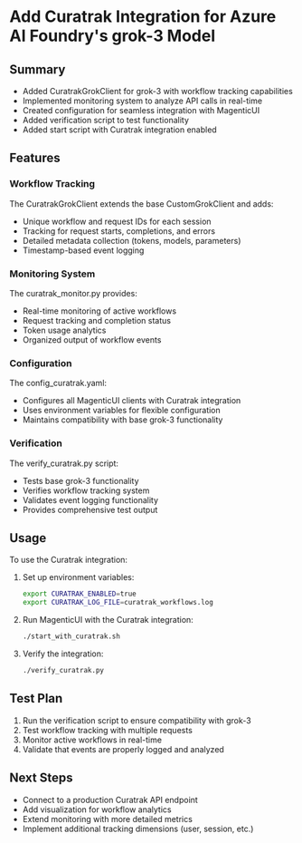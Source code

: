 # Add Curatrak Integration for Azure AI Foundry's grok-3 Model

## Summary
- Added CuratrakGrokClient for grok-3 with workflow tracking capabilities
- Implemented monitoring system to analyze API calls in real-time
- Created configuration for seamless integration with MagenticUI
- Added verification script to test functionality
- Added start script with Curatrak integration enabled

## Features

### Workflow Tracking
The CuratrakGrokClient extends the base CustomGrokClient and adds:
- Unique workflow and request IDs for each session
- Tracking for request starts, completions, and errors
- Detailed metadata collection (tokens, models, parameters)
- Timestamp-based event logging

### Monitoring System
The curatrak_monitor.py provides:
- Real-time monitoring of active workflows
- Request tracking and completion status
- Token usage analytics
- Organized output of workflow events

### Configuration
The config_curatrak.yaml:
- Configures all MagenticUI clients with Curatrak integration
- Uses environment variables for flexible configuration
- Maintains compatibility with base grok-3 functionality

### Verification
The verify_curatrak.py script:
- Tests base grok-3 functionality
- Verifies workflow tracking system
- Validates event logging functionality
- Provides comprehensive test output

## Usage
To use the Curatrak integration:

1. Set up environment variables:
   ```bash
   export CURATRAK_ENABLED=true
   export CURATRAK_LOG_FILE=curatrak_workflows.log
   ```

2. Run MagenticUI with the Curatrak integration:
   ```bash
   ./start_with_curatrak.sh
   ```

3. Verify the integration:
   ```bash
   ./verify_curatrak.py
   ```

## Test Plan
1. Run the verification script to ensure compatibility with grok-3
2. Test workflow tracking with multiple requests
3. Monitor active workflows in real-time
4. Validate that events are properly logged and analyzed

## Next Steps
- Connect to a production Curatrak API endpoint
- Add visualization for workflow analytics
- Extend monitoring with more detailed metrics
- Implement additional tracking dimensions (user, session, etc.)